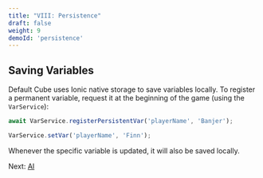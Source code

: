 ```yaml
---
title: "VIII: Persistence"
draft: false
weight: 9
demoId: 'persistence'
---
```


## Saving Variables

Default Cube uses Ionic native storage to save variables locally. To register a permanent variable, request it at the beginning of the game (using the `VarService`):

```js
await VarService.registerPersistentVar('playerName', 'Banjer');

VarService.setVar('playerName', 'Finn');
```

Whenever the specific variable is updated, it will also be saved locally.

Next: [AI](/intro/ai/)
